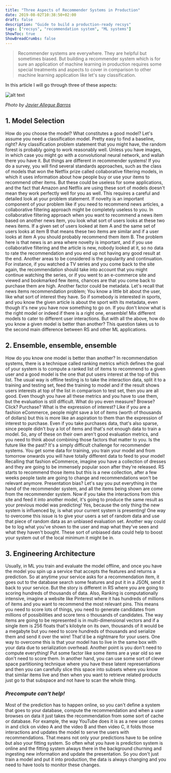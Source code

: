 ```yaml
---
title: "Three Aspects of Recommender Systems in Production"
date: 2019-08-02T10:38:50+02:00
draft: false
description: "Guide to build a production-ready recsys"
tags: ["recsys", "recommendation system", "ML systems"]
ShowToc: true
ShowBreadCrumbs: false
---
```


> Recommender systems are everywhere. They are helpful but sometimes biased. But building a recommender system which is for sure an application of machine learning in production requires some special treatments and aspects to cover in comparison to other machine learning application like let's say classification.

In this article I will go through three of these aspects:

![alt text](https://raw.githubusercontent.com/alirezasamar/alirezasamar.github.io/master/assets//headers/photo-1533073526757-2c8ca1df9f1c.avif)

_Photo by [Javier Allegue Barros](https://unsplash.com/@soymeraki)_

## 1. Model Selection

How do you choose the model? What constitutes a good model?
Let's assume you need a classification model. Pretty easy to find a baseline, right? Any classification problem statement that you might have, the random forest is probably going to work reasonably well. Unless you have images, in which case you might go with a convolutional neural network, and wallah there you have it.
But things are different in recommender systems!
If you do a survey, you will find several standards approaches, such as the class of models that won the Netflix prize called collaborative filtering models, in which it uses information about how people buy or use your items to recommend other items.
But these could be useless for some applications, and the fact that Amazon and Netflix are using these sort of models doesn't mean they work perfectly well for you as well.
This requires a careful and detailed look at your problem statement. If novelty is an important component of your problem like if you need to recommend news articles, a collaborative filtering approach might be completely useless to you.
In collaborative filtering approach when you want to recommend a news item based on another news item, you look what sort of users looks at these two news items. If a given set of users looked at item A and the same set of users looks at item B that means these two items are similar and if a user looks at item A you should probably recommend them item B.
The problem here is that news is an area where novelty is important, and if you use collaborative filtering and the article is new, nobody looked at it, so no data to rate the recommendation and you end up not having any good result at the end.
Another areas to be considered is the popularity and continuation. For instance, if you watched a TV series and you come back to the site again, the recommendation should take into account that you might continue watching the series, or if you went to an e-commerce site and viewed and bookmarked few items, chances are that you come back to purchase them are high.
Another factor could be metadata. Let's recall that news items recommendation problem; You know a little bit about the user, like what sort of interest they have. So if somebody is interested in sports, and you know the given article is about the sport with its metadata, even though it's new you have now something to go on.
If you don't know what is the right model or indeed if there is a right one, ensemble!
Mix different models to cater to different user interactions.
But with all the above, how do you know a given model is better than another? This question takes us to the second main difference between RS and other ML applications.

## 2. Ensemble, ensemble, ensemble

How do you know one model is better than another?
In recommendation systems, there is a technique called ranking metrics which defines the goal of your system is to compute a ranked list of items to recommend to a given user and a good model is the one that put users interest at the top of this list.
The usual way is offline testing is to take the interaction data, split it to a training and testing set, feed the training to model and if the result shows users interests at top of the list in comparison to test set, then you are all good.
Even though you have all these metrics and you have to use them, but the evaluation is still difficult.
What do you even measure? Browse? Click? Purchase? What is the expression of interest?
Like if you are a fashion eCommerce, people might save a lot of items (worth of thousands of dollars) but this is more like an aspiration to them than the expression of interest to purchase.
Even if you take purchases data, that's also sparse, since people didn't buy a lot of items and that's not enough data to train a model.
So, any of these on their own aren't good evaluation metrics, and you need to think about combining those factors that matter to you.
Is the future like the past?
It's a simply difficult challenge for recommender systems. You get some data for training, you train your model and from tomorrow onwards you will have totally different data to feed to your model!
Recalling that fashion eCommerce, imagine you have a collection of dresses and they are going to be immensely popular soon after they're released. RS starts to recommend those items but this is a new collection, after a few weeks people taste are going to change and recommendations won't be relevant anymore.
Presentation bias?
Let's say you put everything in the hand of the recommender system, and all the items being shown are come from the recommender system.
Now if you take the interactions from this site and feed it into another model, it's going to produce the same result as your previous model was predicting! Yes, because the only thing the new system is influenced by, is what your current system is presenting!
One way to overcome this issue is to give your users a set of random data and use that piece of random data as an unbiased evaluation set.
Another way could be to log what you've shown to the user and map what they've seen and what they haven't bought.
These sort of unbiased data could help to boost your system out of the local minimum it might be in.

## 3. Engineering Architecture

Usually, in ML you train and evaluate the model offline, and once you have the model you spin up a service that accepts the features and returns a prediction. So at anytime your service asks for a recommendation item, it goes out to the database search some features and put it in a JSON, send it back to your service.
But the story is different in RS where you are going to scoring hundreds of thousands of data.
Also, Ranking is computationally intensive, imagine a website like Pinterest where it has hundreds of millions of items and you want to recommend the most relevant pins. This means you need to score lots of things, you need to generate candidates from millions of possibilities and score tens o thousands of candidates. The way items are going to be represented is in multi-dimensional vectors and if a single item is 256 floats that's kilobyte on its own, thousands of it would be a megabyte but you need to score hundreds of thousands and serialize them and send it over the wire! That'd be a nightmare for your users.
One way to overcome this is that your model has to live in the same box with your data due to serialization overhead.
Another point is you don't need to compute everything! Put some factor like some items are a year old so we don't need to score them.
In another hand, you can use some sort of clever space partitioning technique where you have these latent representations and then you can carefully slice this space into subsets where you know that similar items live and then when you want to retrieve related products just go to that subspace and not have to scan the whole thing.

### _Precompute can't help!_

Most of the prediction has to happen online, so you can't define a system that goes to your database, compute the recommendation and when a user browses on data it just takes the recommendation from some sort of cache or database.
For example, the way YouTube does it is as a new user comes in and click on video A and the video B and then video C, it folds those interactions and updates the model to serve the users with recommendations.
That means not only your predictions have to be online but also your fitting system. So often what you have is prediction system is online and the fitting system always there in the background churning and ingesting new information and update the presentation.
So you don't just train a model and put it into production, the data is always changing and you need to have tools to monitor these changes.
